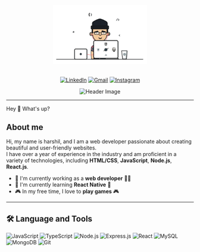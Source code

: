 <div align="center">
  <img src="dev-gif.gif" alt="Header Image" style="width: 50%;">
  <br><br>

[![LinkedIn](https://img.shields.io/badge/LinkedIn-0077B5?style=for-the-badge&logo=linkedin&logoColor=white)](https://www.linkedin.com/in/harshil-dhaduk-4b05a5251)
[![Gmail](https://img.shields.io/badge/Gmail-D14836?style=for-the-badge&logo=gmail&logoColor=white)](mailto:harshildhaduk99@gmail.com)
[![Instagram](https://img.shields.io/badge/Instagram-E4405F?style=for-the-badge&logo=instagram&logoColor=white)](https://instagram.com/harshil_dhaduk_01/)

   <img src="https://camo.githubusercontent.com/e3844de59641a519801190fa44fc114f11e06b37209d62636a7f4b9312befd6c/68747470733a2f2f76697369746f722d62616467652e6c616f62692e6963752f62616467653f706167655f69643d6e697261766b756d6268616e6933302e6e697261766b756d6268616e69333026" alt="Header Image">
</div>

---
 Hey 👋 What's up?



## About me

Hi, my name is harshil, and I am a web developer passionate about creating beautiful and user-friendly websites.  
I have over a year of experience in the industry and am proficient in a variety of technologies, including **HTML/CSS**, **JavaScript**, **Node.js**, **React.js**.

-   🚀 I'm currently working as a **web developer** 🧑‍💻
-   🌱 I'm currently learning **React Native** 📲
-   🎮 In my free time, I love to **play games** 🎮

---

## 🛠️ Language and Tools

![JavaScript](https://img.shields.io/badge/JavaScript-F7DF1E?style=for-the-badge&logo=javascript&logoColor=black)
![TypeScript](https://img.shields.io/badge/TypeScript-3178C6?style=for-the-badge&logo=typescript&logoColor=white)
![Node.js](https://img.shields.io/badge/Node.js-339933?style=for-the-badge&logo=nodedotjs&logoColor=white)
![Express.js](https://img.shields.io/badge/Express.js-000000?style=for-the-badge&logo=express&logoColor=white)
![React](https://img.shields.io/badge/React-61DAFB?style=for-the-badge&logo=react&logoColor=black)
![MySQL](https://img.shields.io/badge/MySQL-4479A1?style=for-the-badge&logo=mysql&logoColor=white)
![MongoDB](https://img.shields.io/badge/MongoDB-47A248?style=for-the-badge&logo=mongodb&logoColor=white)
![Git](https://img.shields.io/badge/Git-F05032?style=for-the-badge&logo=git&logoColor=white)
